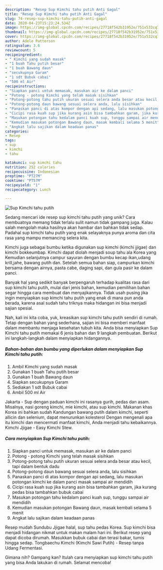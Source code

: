 ```yaml
---
description: "Resep Sup Kimchi tahu putih Anti Gagal"
title: "Resep Sup Kimchi tahu putih Anti Gagal"
slug: 74-resep-sup-kimchi-tahu-putih-anti-gagal
date: 2020-04-23T15:23:24.534Z
image: https://img-global.cpcdn.com/recipes/27718f542b31952e/751x532cq70/sup-kimchi-tahu-putih-foto-resep-utama.jpg
thumbnail: https://img-global.cpcdn.com/recipes/27718f542b31952e/751x532cq70/sup-kimchi-tahu-putih-foto-resep-utama.jpg
cover: https://img-global.cpcdn.com/recipes/27718f542b31952e/751x532cq70/sup-kimchi-tahu-putih-foto-resep-utama.jpg
author: Adele Patterson
ratingvalue: 3.6
reviewcount: 5
recipeingredient:
- " Kimchi yang sudah masak"
- "1 buah Tahu putih besar"
- "1 buah Bawang daun"
- "secukupnya Garam"
- "1 sdt Bubuk cabai"
- "500 ml Air"
recipeinstructions:
- "Siapkan panci untuk memasak, masukan air ke dalam panci"
- "Potong - potong Kimchi yang telah masak sisihkan"
- "Potong-potong tahu putih ukuran sesuai selera anda besar atau kecil, tapi dalam bentuk dadu"
- "Potong-potong daun bawang sesuai selera anda, lalu sisihkan"
- "Panaskan panci di atas kompor dengan api sedang, lalu masukan potongan kimchi ke dalam panci masak sampai air mendidih"
- "Cicipi rasa kuah sup jika kurang asin bisa tambahkan garam, jika kurang pedas bisa tambahkan bubuk cabai"
- "Masukan potongan tahu kedalam panci kuah sup, tunggu sampai air mendidih"
- "Kemudian masukan potongan Bawang daun, masak kembali selama 5 menit"
- "Angkat lalu sajikan dalam keadaan panas"
categories:
- Resep
tags:
- sup
- kimchi
- tahu

katakunci: sup kimchi tahu 
nutrition: 252 calories
recipecuisine: Indonesian
preptime: "PT27M"
cooktime: "PT57M"
recipeyield: "1"
recipecategory: Lunch

---
```



![Sup Kimchi tahu putih](https://img-global.cpcdn.com/recipes/27718f542b31952e/751x532cq70/sup-kimchi-tahu-putih-foto-resep-utama.jpg)

Sedang mencari ide resep sup kimchi tahu putih yang unik? Cara membuatnya memang tidak terlalu sulit namun tidak gampang juga. Kalau salah mengolah maka hasilnya akan hambar dan bahkan tidak sedap. Padahal sup kimchi tahu putih yang enak selayaknya punya aroma dan cita rasa yang mampu memancing selera kita.

Kimchi juga sebagai bumbu ketika digunakan sup kimchi (kimchi jjigae) dan kimchi bokkeumbap. Kimchi dapat diolah menjadi soup tahu ala Korea yang Kemudian selanjutnya campur sayuran dengan bumbu kecap ikan,udang krill,jahe, bawang putih dan. Setelah semua bahan siap, campurkan kimchi bersama dengan airnya, pasta cabe, daging sapi, dan gula pasir ke dalam panci.

Banyak hal yang sedikit banyak berpengaruh terhadap kualitas rasa dari sup kimchi tahu putih, mulai dari jenis bahan, kemudian pemilihan bahan segar hingga cara membuat dan menyajikannya. Tidak usah pusing jika ingin menyiapkan sup kimchi tahu putih yang enak di mana pun anda berada, karena asal sudah tahu triknya maka hidangan ini bisa menjadi sajian spesial.


Nah, kali ini kita coba, yuk, kreasikan sup kimchi tahu putih sendiri di rumah. Tetap dengan bahan yang sederhana, sajian ini bisa memberi manfaat dalam membantu menjaga kesehatan tubuh kita. Anda bisa menyiapkan Sup Kimchi tahu putih memakai 6 jenis bahan dan 9 langkah pembuatan. Berikut ini langkah-langkah dalam menyiapkan hidangannya.

<!--inarticleads1-->

##### Bahan-bahan dan bumbu yang diperlukan dalam menyiapkan Sup Kimchi tahu putih:

1. Ambil  Kimchi yang sudah masak
1. Gunakan 1 buah Tahu putih besar
1. Gunakan 1 buah Bawang daun
1. Siapkan secukupnya Garam
1. Sediakan 1 sdt Bubuk cabai
1. Ambil 500 ml Air


Jakarta - Sup dengan paduan kimchi ini rasanya gurih, pedas dan asam. Misalnya, nasi goreng kimchi, mie kimchi, atau sup kimchi. Makanan khas Korea ini bahkan sudah Kandungan bawang putih dalam kimchi, seperti allicin dan selenium, dapat menurunkan kolesterol Dengan mengenali apa itu kimchi dan mencermati manfaat kimchi, Anda menjadi tahu kebaikannya. Kimchi Jjigae - Easy Kimchi Stew. 

<!--inarticleads2-->

##### Cara menyiapkan Sup Kimchi tahu putih:

1. Siapkan panci untuk memasak, masukan air ke dalam panci
1. Potong - potong Kimchi yang telah masak sisihkan
1. Potong-potong tahu putih ukuran sesuai selera anda besar atau kecil, tapi dalam bentuk dadu
1. Potong-potong daun bawang sesuai selera anda, lalu sisihkan
1. Panaskan panci di atas kompor dengan api sedang, lalu masukan potongan kimchi ke dalam panci masak sampai air mendidih
1. Cicipi rasa kuah sup jika kurang asin bisa tambahkan garam, jika kurang pedas bisa tambahkan bubuk cabai
1. Masukan potongan tahu kedalam panci kuah sup, tunggu sampai air mendidih
1. Kemudian masukan potongan Bawang daun, masak kembali selama 5 menit
1. Angkat lalu sajikan dalam keadaan panas


Resep mudah Sundubu Jjigae halal, sup tahu pedas Korea. Sup kimchi bisa menjadi hidangan nikmat untuk makan malam hari ini. Berikut resep yang dapat dicoba dirumah. Masukkan bubuk cabai dan terasi bakar, tumis hingga sedap. Tongbaechu Kimchi (Kimchi Sawi Putih) - Resep tanpa Udang Fermentasi. 

Gimana nih? Gampang kan? Itulah cara menyiapkan sup kimchi tahu putih yang bisa Anda lakukan di rumah. Selamat mencoba!
